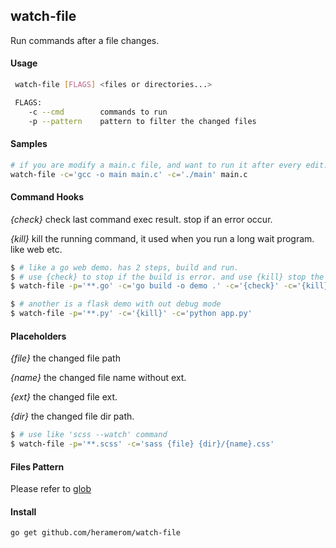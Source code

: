 
## watch-file

Run commands after a file changes.

#### Usage

```sh
 watch-file [FLAGS] <files or directories...>

 FLAGS:
    -c --cmd        commands to run
    -p --pattern    pattern to filter the changed files
```

#### Samples


```sh
# if you are modify a main.c file, and want to run it after every edit. you can use this tool like this.
watch-file -c='gcc -o main main.c' -c='./main' main.c
```

#### Command Hooks

*{check}* check last command exec result. stop if an error occur.

*{kill}* kill the running command, it used when you run a long wait program. like web etc.
```sh
$ # like a go web demo. has 2 steps, build and run.
$ # use {check} to stop if the build is error. and use {kill} stop the running web.
$ watch-file -p='**.go' -c='go build -o demo .' -c='{check}' -c='{kill}' -c='./demo'

$ # another is a flask demo with out debug mode
$ watch-file -p='**.py' -c='{kill}' -c='python app.py'
```

#### Placeholders

*{file}* the changed file path

*{name}* the changed file name without ext.

*{ext}* the changed file ext.

*{dir}* the changed file dir path.

```sh
$ # use like 'scss --watch' command
$ watch-file -p='**.scss' -c='sass {file} {dir}/{name}.css'
```

#### Files Pattern

Please refer to [glob](https://github.com/gobwas/glob)


#### Install
```
go get github.com/heramerom/watch-file
```
